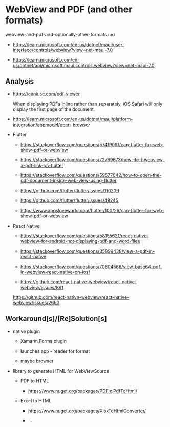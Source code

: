 # WebView and PDF (and other formats)

webview-and-pdf-and-optionally-other-formats.md

*   https://learn.microsoft.com/en-us/dotnet/maui/user-interface/controls/webview?view=net-maui-7.0

*   https://learn.microsoft.com/en-us/dotnet/api/microsoft.maui.controls.webview?view=net-maui-7.0

## Analysis

*   https://caniuse.com/pdf-viewer

    When displaying PDFs inline rather than separately, iOS Safari will only display 
    the first page of the document.

*   https://learn.microsoft.com/en-us/dotnet/maui/platform-integration/appmodel/open-browser

*   Flutter

    *   https://stackoverflow.com/questions/57419091/can-flutter-for-web-show-pdf-or-webview

    *   https://stackoverflow.com/questions/72769673/how-do-i-webview-a-pdf-link-on-flutter

    *   https://stackoverflow.com/questions/59577042/how-to-open-the-pdf-document-inside-web-view-using-flutter

    *   https://github.com/flutter/flutter/issues/110239

    *   https://github.com/flutter/flutter/issues/48245
    
    *   https://www.appsloveworld.com/flutter/100/26/can-flutter-for-web-show-pdf-or-webview

*   React Native

    *   https://stackoverflow.com/questions/58155621/react-native-webview-for-android-not-displaying-pdf-and-word-files

    *   https://stackoverflow.com/questions/35899438/view-a-pdf-in-react-native

    *   https://stackoverflow.com/questions/70604566/view-base64-pdf-in-webview-react-native-on-ios/

    *   https://github.com/react-native-webview/react-native-webview/issues/891

    https://github.com/react-native-webview/react-native-webview/issues/2660


## Workaround[s]/[Re]Solution[s]

*   native plugin 
    
    *   Xamarin.Forms plugin

    *   launches app - reader for format

    *   maybe browser

*   library to generate HTML for WebViewSource

    *   PDF to HTML

        *   https://www.nuget.org/packages/PDFix.PdfToHtml/

    *   Excel to HTML

        *   https://www.nuget.org/packages/XlsxToHtmlConverter/

        *   ...